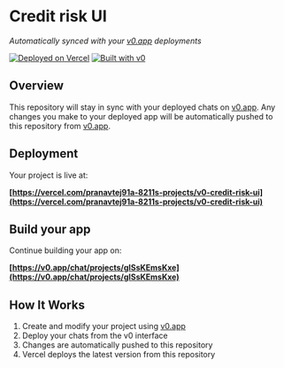 # Credit risk UI

*Automatically synced with your [v0.app](https://v0.app) deployments*

[![Deployed on Vercel](https://img.shields.io/badge/Deployed%20on-Vercel-black?style=for-the-badge&logo=vercel)](https://vercel.com/pranavtej91a-8211s-projects/v0-credit-risk-ui)
[![Built with v0](https://img.shields.io/badge/Built%20with-v0.app-black?style=for-the-badge)](https://v0.app/chat/projects/gISsKEmsKxe)

## Overview

This repository will stay in sync with your deployed chats on [v0.app](https://v0.app).
Any changes you make to your deployed app will be automatically pushed to this repository from [v0.app](https://v0.app).

## Deployment

Your project is live at:

**[https://vercel.com/pranavtej91a-8211s-projects/v0-credit-risk-ui](https://vercel.com/pranavtej91a-8211s-projects/v0-credit-risk-ui)**

## Build your app

Continue building your app on:

**[https://v0.app/chat/projects/gISsKEmsKxe](https://v0.app/chat/projects/gISsKEmsKxe)**

## How It Works

1. Create and modify your project using [v0.app](https://v0.app)
2. Deploy your chats from the v0 interface
3. Changes are automatically pushed to this repository
4. Vercel deploys the latest version from this repository
